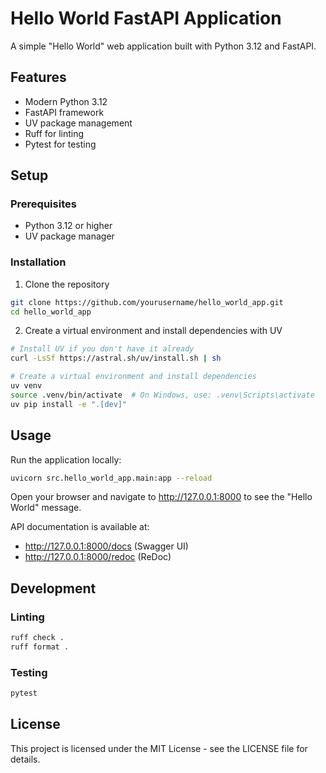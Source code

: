# Hello World FastAPI Application

A simple "Hello World" web application built with Python 3.12 and FastAPI.

## Features

- Modern Python 3.12
- FastAPI framework
- UV package management
- Ruff for linting
- Pytest for testing

## Setup

### Prerequisites

- Python 3.12 or higher
- UV package manager

### Installation

1. Clone the repository

```bash
git clone https://github.com/yourusername/hello_world_app.git
cd hello_world_app
```

2. Create a virtual environment and install dependencies with UV

```bash
# Install UV if you don't have it already
curl -LsSf https://astral.sh/uv/install.sh | sh

# Create a virtual environment and install dependencies
uv venv
source .venv/bin/activate  # On Windows, use: .venv\Scripts\activate
uv pip install -e ".[dev]"
```

## Usage

Run the application locally:

```bash
uvicorn src.hello_world_app.main:app --reload
```

Open your browser and navigate to http://127.0.0.1:8000 to see the "Hello World" message.

API documentation is available at:
- http://127.0.0.1:8000/docs (Swagger UI)
- http://127.0.0.1:8000/redoc (ReDoc)

## Development

### Linting

```bash
ruff check .
ruff format .
```

### Testing

```bash
pytest
```

## License

This project is licensed under the MIT License - see the LICENSE file for details.
